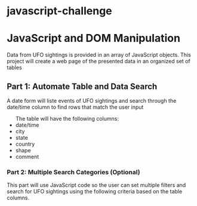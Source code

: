 # javascript-challenge

<strong><h1>JavaScript and DOM Manipulation</h1></strong>
<p> Data from UFO sightings is provided in an array of JavaScript objects. This project will create a web page of the presented data in an organized set of tables</p>

<strong><h2>Part 1: Automate Table and Data Search</h2></strong>
<p>A date form will liste events of UFO sightings and search through the date/time column to find rows that match the user input</p>
<ul>The table will have the following columns: 
<li>date/time</li>
<li>city</li>
<li>state</li>
<li>country</li>
<li>shape</li>
<li>comment</li>
</ul>

<strong><h3>Part 2: Multiple Search Categories (Optional)</h3></strong>
<p>This part will use JavaScript code so the user can set multiple filters and search for UFO sightings using the following criteria based on the table columns. </p>
